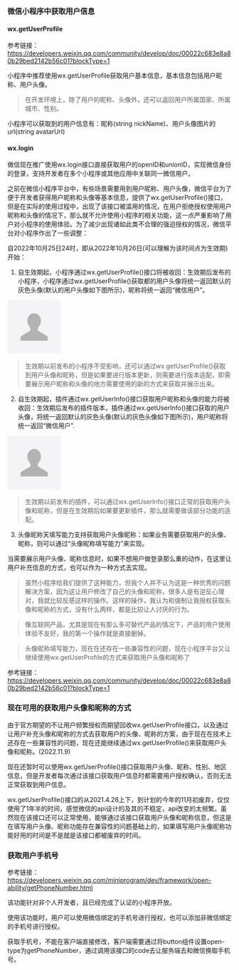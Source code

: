 ### 微信小程序中获取用户信息

#### wx.getUserProfile

参考链接：https://developers.weixin.qq.com/community/develop/doc/00022c683e8a80b29bed2142b56c01?blockType=1

小程序中推荐使用wx.getUserProfile获取用户基本信息，基本信息包括用户昵称、用户头像。

> 在开发环境上，除了用户的昵称、头像外，还可以返回用户所属国家、所属城市、性别。

小程序可以获取到的用户信息有：昵称(string nickName)、用户头像图片的url(string avatarUrl)

#### wx.login

微信现在推广使用wx.login接口直接获取用户的openID和unionID，实现微信身份的登录，支持开发者在多个小程序或其他应用中关联同一微信用户。

之前在微信小程序平台中，有些场景需要用到用户昵称、用户头像，微信平台为了便于开发者获得用户昵称和头像等基本信息，提供了wx.getUserProfile()接口，但是在实际的使用过程中，出现了该接口被滥用的情况，在用户拒绝授权使用用户昵称和头像的情况下，那么就不允许使用小程序的相关功能，这一点严重影响了用户对小程序的使用体验。为了减少出现诸如此类不合理的强迫授权的情况，微信平台对小程序作出了一些调整：

自2022年10月25日24时，即从2022年10月26日(可以理解为该时间点为生效期)开始：

1. 自生效期起，小程序通过wx.getUserProfile()接口将被收回：生效期后发布的小程序，小程序通过wx.getUserProfile()获取都的用户头像将统一返回默认的灰色头像(默认的用户头像如下图所示)，昵称将统一返回“微信用户”。

![微信小程序默认的灰色用户头像](./images/img-1.png)

> 生效期以前发布的小程序不受影响，还可以通过wx.getUserProfile()获取到用户头像和昵称，但是如果要进行版本更新，则需要进行版本适配，即需要展示用户昵称和头像的地方需要使用的新的方式来获取并展示出来。

2. 自生效期起，插件通过wx.getUserInfo()接口获取用户昵称和头像的能力将被收回：生效期后发布的插件版本，插件通过wx.getUserInfo()接口获取的用户头像，将统一返回默认的灰色头像(默认的灰色头像如下图所示)，用户昵称将统一返回“微信用户”.

![微信小程序默认的灰色用户头像](./images/img-1.png)

> 生效期以前发布的插件，可以通过wx.getUserInfo()接口正常的获取用户头像和昵称，但是在生效期后如果要更新插件，那么就需要做该部分功能的适配。

3. 头像昵称天填写能力支持获取用户头像昵称：如果业务需要获取用户的头像、昵称，则可以通过“头像昵称填写能力”来实现。

当需要展示用户头像、昵称信息时，如果不想用户做登录那么重的动作，在这里让用户补充信息的方式，也可以作为一种方式去实现。

> 虽然小程序给我们提供了这种能力，但我个人并不认为这是一种优秀的问题解决方案，因为这让用户修改了自己的头像和昵称，很多人是有逆反心理对，我就比较反感这样的操作。这样的操作，我认为和强制让我授权获取头像和昵称的方式，没有什么两样，都是比较让人讨厌的行为。

> 像互联网产品，尤其是现在有那么多可替代产品的情况下，产品的用户使用体验不友好，我的第一个操作就是直接删掉。

> 头像昵称填写能力，现在在还存在一些兼容性的问题，现在小程序平台又让继续使用wx.getUserProfile的方式来获取用户头像和昵称了

参考链接：https://developers.weixin.qq.com/community/develop/doc/00022c683e8a80b29bed2142b56c01?blockType=1

### 现在可用的获取用户头像和昵称的方式

由于官方期望的不让用户频繁授权而期望回收wx.getUserProfile接口，以及通过让用户补充头像和昵称的方式去获取用户的头像、昵称的方案，由于现在在技术上还存在一些兼容性的问题，现在还能继续通过wx.getUserProfile()来获取用户头像和昵称。(2022.11.9)

现在还暂时可以使用wx.getUserProfile()接口获取用户头像、昵称、性别、地区信息，但是开发者每次通过该接口获取用户信息时都需要用户授权确认，否则无法正常获取到用户信息。 

wx.getUserProfile()接口的从2021.4.28上下，到计划的今年的11月初废弃，仅仅使用了1年半的时间，感觉微信的api设计的及其的不稳定，api改变的太频繁。虽然现在该接口还可以正常使用，能够通过该接口获取用户头像和昵称信息，但这是在填写用户头像、昵称功能存在兼容性的问题基础上的，如果填写用户头像昵称功能好用的时间是不是就是该接口都被废弃的时间。

### 获取用户手机号

参考链接：https://developers.weixin.qq.com/miniprogram/dev/framework/open-ability/getPhoneNumber.html

该功能针对非个人开发者，且已经完成了认证的小程序开放。

使用该功能时，用户可以使用微信绑定的手机号进行授权，也可以添加非微信绑定的手机号进行授权。

获取手机号，不能在客户端直接修改，客户端需要通过将button组件设置open-type为getPhoneNumber，通过调用该接口的code去让服务端去和微信换取手机号。